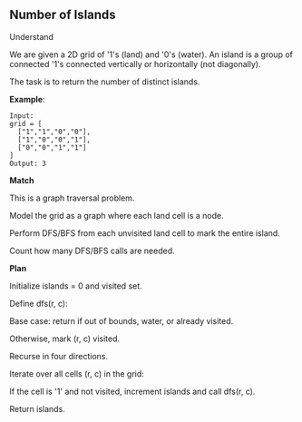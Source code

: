 ## Number of Islands
Understand

We are given a 2D grid of '1's (land) and '0's (water). An island is a group of connected '1's connected vertically or horizontally (not diagonally).

The task is to return the number of distinct islands.

**Example**:
```
Input: 
grid = [
  ["1","1","0","0"],
  ["1","0","0","1"],
  ["0","0","1","1"]
]
Output: 3
```

**Match**

This is a graph traversal problem.

Model the grid as a graph where each land cell is a node.

Perform DFS/BFS from each unvisited land cell to mark the entire island.

Count how many DFS/BFS calls are needed.

**Plan**

Initialize islands = 0 and visited set.

Define dfs(r, c):

Base case: return if out of bounds, water, or already visited.

Otherwise, mark (r, c) visited.

Recurse in four directions.

Iterate over all cells (r, c) in the grid:

If the cell is '1' and not visited, increment islands and call dfs(r, c).

Return islands.